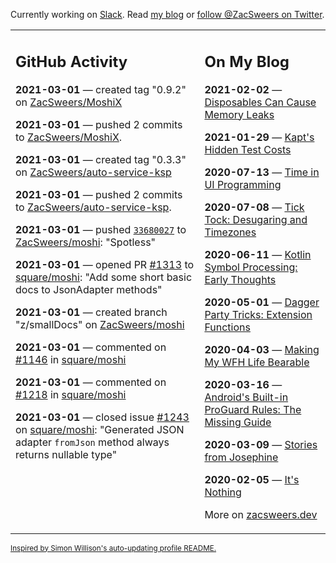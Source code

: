 Currently working on [Slack](https://slack.com/). Read [my blog](https://zacsweers.dev/) or [follow @ZacSweers on Twitter](https://twitter.com/ZacSweers).

<table><tr><td valign="top" width="60%">

## GitHub Activity
<!-- githubActivity starts -->
**2021-03-01** — created tag "0.9.2" on [ZacSweers/MoshiX](https://api.github.com/repos/ZacSweers/MoshiX)

**2021-03-01** — pushed 2 commits to [ZacSweers/MoshiX](https://api.github.com/repos/ZacSweers/MoshiX).

**2021-03-01** — created tag "0.3.3" on [ZacSweers/auto-service-ksp](https://api.github.com/repos/ZacSweers/auto-service-ksp)

**2021-03-01** — pushed 2 commits to [ZacSweers/auto-service-ksp](https://api.github.com/repos/ZacSweers/auto-service-ksp).

**2021-03-01** — pushed [`33680027`](https://github.com/ZacSweers/moshi/commit/33680027108cb64297ba97a49b5c8a09038f3900) to [ZacSweers/moshi](https://api.github.com/repos/ZacSweers/moshi): "Spotless"

**2021-03-01** — opened PR [#1313](https://api.github.com/repos/square/moshi/pulls/1313) to [square/moshi](https://api.github.com/repos/square/moshi): "Add some short basic docs to JsonAdapter methods"

**2021-03-01** — created branch "z/smallDocs" on [ZacSweers/moshi](https://api.github.com/repos/ZacSweers/moshi)

**2021-03-01** — commented on [#1146](https://github.com/square/moshi/issues/1146#issuecomment-787774097) in [square/moshi](https://api.github.com/repos/square/moshi)

**2021-03-01** — commented on [#1218](https://github.com/square/moshi/issues/1218#issuecomment-787772671) in [square/moshi](https://api.github.com/repos/square/moshi)

**2021-03-01** — closed issue [#1243](https://api.github.com/repos/square/moshi/issues/1243) on [square/moshi](https://api.github.com/repos/square/moshi): "Generated JSON adapter `fromJson` method always returns nullable type"
<!-- githubActivity ends -->
</td><td valign="top" width="40%">

## On My Blog
<!-- blog starts -->
**2021-02-02** — [Disposables Can Cause Memory Leaks](https://www.zacsweers.dev/disposables-can-cause-memory-leaks/)

**2021-01-29** — [Kapt's Hidden Test Costs](https://www.zacsweers.dev/kapts-hidden-test-costs/)

**2020-07-13** — [Time in UI Programming](https://www.zacsweers.dev/time-in-ui/)

**2020-07-08** — [Tick Tock: Desugaring and Timezones](https://www.zacsweers.dev/ticktock-desugaring-timezones/)

**2020-06-11** — [Kotlin Symbol Processing: Early Thoughts](https://www.zacsweers.dev/kotlin-symbol-processor-early-thoughts/)

**2020-05-01** — [Dagger Party Tricks: Extension Functions](https://www.zacsweers.dev/dagger-party-tricks-extension-functions/)

**2020-04-03** — [Making My WFH Life Bearable](https://www.zacsweers.dev/making-wfh-life-bearable/)

**2020-03-16** — [Android's Built-in ProGuard Rules: The Missing Guide](https://www.zacsweers.dev/android-proguard-rules/)

**2020-03-09** — [Stories from Josephine](https://www.zacsweers.dev/stories-from-josephine/)

**2020-02-05** — [It's Nothing](https://www.zacsweers.dev/its-nothing/)
<!-- blog ends -->
More on [zacsweers.dev](https://zacsweers.dev/)
</td></tr></table>

<sub><a href="https://simonwillison.net/2020/Jul/10/self-updating-profile-readme/">Inspired by Simon Willison's auto-updating profile README.</a></sub>